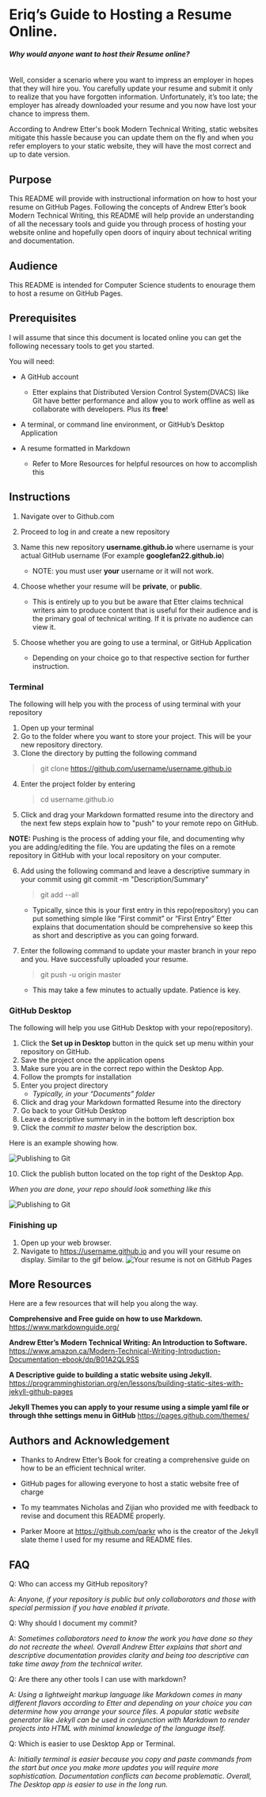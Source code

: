  # Eriq’s Guide to Hosting a Resume Online.

#### *Why would anyone want to host their Resume online?*

\
Well, consider a scenario where you want to impress an employer in hopes that they will hire you. You carefully update your resume and submit it only to realize that you have forgotten information. Unfortunately, it’s too late; the employer has already downloaded your resume and you now have lost your chance to impress them. 

According to Andrew Etter's book Modern Technical Writing, static websites mitigate this hassle because you can update them on the fly and when you refer employers to your static website, they will have the most correct and up to date version. 

## Purpose

This README will provide with instructional information on how to host your resume on GitHub Pages. Following the concepts of Andrew Etter’s book Modern Technical Writing, this README will help provide an understanding of all the necessary tools and guide you through process of hosting your website online and hopefully open doors of inquiry about technical writing and documentation.

## Audience

This README is intended for Computer Science students to enourage them to host a resume on GitHub Pages. 

## Prerequisites

I will assume that since this document is located online you can get the following necessary tools to get you started.

You will need:
* A GitHub account
    *  Etter explains that Distributed Version Control System(DVACS) like Git have better performance and allow you to work offline as well as collaborate with developers. Plus its **free**!

* 	A terminal, or command line environment, or GitHub’s Desktop Application
* 	A resume formatted in Markdown
    * Refer to More Resources for helpful resources on how to accomplish this
    

## Instructions


1. Navigate over to Github.com 
2.	Proceed to log in and create a new repository
3.	Name this new repository **username.github.io** where username is your actual GitHub username (For example **googlefan22.github.io**)
    *   NOTE: you must user **your** username or it will not work.
4.	 Choose whether your resume will be **private**, or **public**. 
    
        * This is entirely up to you but be aware that Etter claims technical writers aim to produce content that is useful for their audience and is the primary goal of technical writing. If it is private no audience can view it.

5.	Choose whether you are going to use a terminal, or GitHub Application

    *   Depending on your choice go to that respective section for further instruction.

### Terminal
The following will help you with the process of using terminal with your repository
1.	Open up your terminal
2.	Go to the folder where you want to store your project. This will be your new repository directory.
3.	Clone the directory by putting the following command
    >git clone https://github.com/username/username.github.io
4.	Enter the project folder by entering 
    >cd username.github.io
5.	Click and drag your Markdown formatted resume into the directory and the next few steps explain how to "push" to your remote repo on GitHub.

**NOTE:** Pushing is the process of adding your file, and documenting why you are adding/editing the file. You are updating the files on a remote repository in GitHub with your local repository on your computer.

6.	Add using the following command and leave a descriptive summary in your commit using git commit -m "Description/Summary"
    >git add --all

    * Typically, since this is your first entry in this repo(repository) you can put something simple like “First commit” or “First Entry” 
 	Etter explains that documentation should be comprehensive so keep this as short and descriptive as you can going forward.

7.	Enter the following command to update your master branch in your repo and you. Have successfully uploaded your resume. 
    >git push -u origin master 

    *	This may take a few minutes to actually update. Patience is key.



### GitHub Desktop

The following will help you use GitHub Desktop with your repo(repository).

1.	Click the **Set up in Desktop** button in the quick set up menu within your repository on GitHub.
2.	Save the project once the application opens
3.	Make sure you are in the correct repo within the Desktop App.
4.	Follow the prompts for installation
5.	Enter you project directory 
    * *Typically, in your “Documents” folder*
6.	Click and drag your Markdown formatted Resume into the directory
7.	Go back to your GitHub Desktop 
8.	Leave a descriptive summary in in the bottom left description box
9.	Click the *commit to master* below the description box. 

Here is an example showing how.

![Publishing to Git](desktopapp.gif)

10.	 Click the publish button located on the top right of the Desktop App.

*When you are done, your repo should look something like this*


![Publishing to Git](repoupdated.png)



### Finishing up
1.	Open up your web browser.
2.	Navigate to https://username.github.io and you will your resume on display. Similar to the gif below.
![Your resume is not on GitHub Pages](resume.gif)


## More Resources

Here are a few resources that will help you along the way.

**Comprehensive and Free guide on how to use Markdown.**
https://www.markdownguide.org/

**Andrew Etter’s Modern Technical Writing: An Introduction to Software.**
https://www.amazon.ca/Modern-Technical-Writing-Introduction-Documentation-ebook/dp/B01A2QL9SS

**A Descriptive guide to building a static website using Jekyll.**
https://programminghistorian.org/en/lessons/building-static-sites-with-jekyll-github-pages

**Jekyll Themes you can apply to your resume using a simple yaml file or through thhe settings menu in GitHub**
https://pages.github.com/themes/



## Authors and Acknowledgement
* Thanks to Andrew Etter’s Book for creating a comprehensive guide on how to be an efficient technical writer. 

* GitHub pages for allowing everyone to host a static website free of charge
*	To my teammates Nicholas and Zijian who provided me with feedback to revise and document this README properly.
*	Parker Moore at https://github.com/parkr who is the creator of the Jekyll slate theme I used for my resume and README files.

## FAQ

Q: Who can access my GitHub repository?

A: *Anyone, if your repository is public but only collaborators and those with special permission if you have enabled it private.*

Q: Why should I document my commit?

A: *Sometimes collaborators need to know the work you have done so they do not recreate the wheel. Overall Andrew Etter explains that short and descriptive documentation provides clarity and being too descriptive can take time away from the technical writer.*

Q: Are there any other tools I can use with markdown?

A: *Using a lightweight markup language like Markdown comes in many different flavors according to Etter and depending on your choice you can determine how you arrange  your source files. A popular static website generator like Jekyll can be used in conjunction with Markdown to render projects into HTML with minimal knowledge of the language itself.*

Q: Which is easier to use Desktop App or Terminal.

A: *Initially terminal is easier because you copy and paste commands from the start but once you make more updates you will require more sophistication. Documentation conflicts can become problematic. Overall, The Desktop app is easier to use in the long run.*

